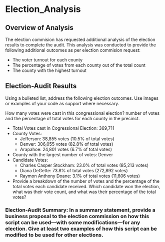 # Election_Analysis

## Overview of Analysis 
The election commision has requested additional analysis of the election results to complete the audit. This analysis was conducted to provide the following additional outcomes as per election commision request:
* The voter turnout for each county
* The percentage of votes from each county out of the total count
* The county with the highest turnout

## Election-Audit Results

Using a bulleted list, address the following election outcomes. Use images or examples of your code as support where necessary.

How many votes were cast in this congressional election?
number of votes and the percentage of total votes for each county in the precinct.

* Total Votes cast in Cogressional Election: 369,711
* County Votes:
  - Jefferson: 38,855 votes (10.5% of total votes)
  - Denver: 306,055 votes (82.8% of total votes)
  - Arapahoe: 24,801 votes (6.7% of total votes)
* County with the largest number of votes: Denver
* Candidate Votes:
  - Charles Casper Stockham: 23.0% of total votes (85,213 votes)
  - Diana DeGette: 73.8% of total votes (272,892 votes)
  - Raymon Anthony Doane: 3.1% of total votes (11,606 votes)
* Provide a breakdown of the number of votes and the percentage of the total votes each candidate received.
Which candidate won the election, what was their vote count, and what was their percentage of the total votes?

### Election-Audit Summary: In a summary statement, provide a business proposal to the election commission on how this script can be used—with some modifications—for any election. Give at least two examples of how this script can be modified to be used for other elections.
